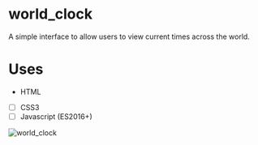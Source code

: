 # world_clock

A simple interface to allow users to view current times across the world.

# Uses
+  HTML
+ [ ]  CSS3
+ [ ]  Javascript (ES2016+)

![world_clock](https://user-images.githubusercontent.com/24850718/33455356-a5c9e78c-d5d0-11e7-8935-f5e16ada2aad.gif)
